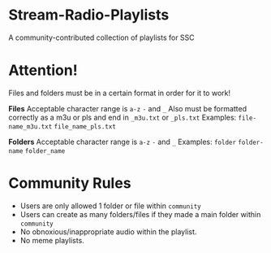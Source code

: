 # Stream-Radio-Playlists
A community-contributed collection of playlists for SSC

# Attention!
Files and folders must be in a certain format in order for it to work!

**Files**
  Acceptable character range is ```a-z``` ```-``` and ```_```
  Also must be formatted correctly as a m3u or pls and end in ```_m3u.txt``` or ```_pls.txt```
  Examples:
  ```file-name_m3u.txt```
  ```file_name_pls.txt```

**Folders**
  Acceptable character range is ```a-z``` ```-``` and ```_```
  Examples:
  ```folder```
  ```folder-name```
  ```folder_name```

# Community Rules
* Users are only allowed 1 folder or file within ```community```
* Users can create as many folders/files if they made a main folder within ```community```
* No obnoxious/inappropriate audio within the playlist.
* No meme playlists.